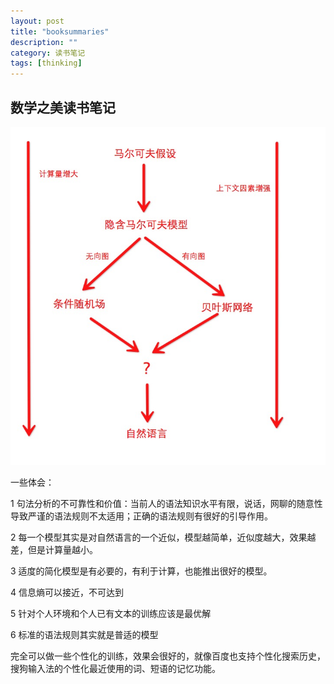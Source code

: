 ```yaml
---
layout: post
title: "booksummaries"
description: ""
category: 读书笔记
tags: [thinking]
---
```


## 数学之美读书笔记

![image](/images/语言模型.png)

一些体会：

1 句法分析的不可靠性和价值：当前人的语法知识水平有限，说话，网聊的随意性导致严谨的语法规则不太适用；正确的语法规则有很好的引导作用。

2 每一个模型其实是对自然语言的一个近似，模型越简单，近似度越大，效果越差，但是计算量越小。

3 适度的简化模型是有必要的，有利于计算，也能推出很好的模型。

4 信息熵可以接近，不可达到

5 针对个人环境和个人已有文本的训练应该是最优解

6 标准的语法规则其实就是普适的模型

完全可以做一些个性化的训练，效果会很好的，就像百度也支持个性化搜索历史，搜狗输入法的个性化最近使用的词、短语的记忆功能。
